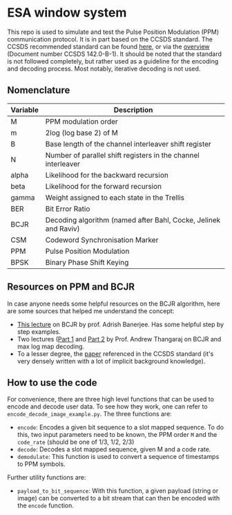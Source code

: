 # ESA window system

This repo is used to simulate and test the Pulse Position Modulation (PPM) communication protocol. It is in part based on the CCSDS standard. The CCSDS recommended standard can be found [here](https://public.ccsds.org/Pubs/142x0b1.pdf), or via the [overview](https://public.ccsds.org/publications/BlueBooks.aspx) (Document number CCSDS 142.0-B-1). It should be noted that the standard is not followed completely, but rather used as a guideline for the encoding and decoding process. Most notably, iterative decoding is not used.

## Nomenclature
| Variable | Description                                                     |
|----------|-----------------------------------------------------------------|
| M        | PPM modulation order                                            |
| m        | 2log (log base 2) of M                                          |
| B        | Base length of the channel interleaver shift register           |
| N        | Number of parallel shift registers in the channel interleaver   |
| alpha    | Likelihood for the backward recursion                           |
| beta     | Likelihood for the forward recursion                            |
| gamma    | Weight assigned to each state in the Trellis                    |
| BER      | Bit Error Ratio                                                 |
| BCJR     | Decoding algorithm (named after Bahl, Cocke, Jelinek and Raviv) |
| CSM      | Codeword Synchronisation Marker                                 |
| PPM      | Pulse Position Modulation                                       |
| BPSK     | Binary Phase Shift Keying                                       |

## Resources on PPM and BCJR
In case anyone needs some helpful resources on the BCJR algorithm, here are some sources that helped me understand the concept:
- [This lecture](https://www.youtube.com/watch?v=NHkd9mz3aOQ) on BCJR by prof. Adrish Banerjee. Has some helpful step by step examples.
- Two lectures ([Part 1](https://www.youtube.com/watch?v=P5nwZQe4QYI) and [Part 2](https://www.youtube.com/watch?v=k5JwucVAwG0) by Prof. Andrew Thangaraj on BCJR and max log map decoding.
- To a lesser degree, the [paper](https://tmo.jpl.nasa.gov/progress_report/42-161/161T.pdf) referenced in the CCSDS standard (it's very densely written with a lot of implicit background knowledge).

## How to use the code
For convenience, there are three high level functions that can be used to encode and decode user data. To see how they work, one can refer to `encode_decode_image_example.py`. The three functions are:
- `encode`: Encodes a given bit sequence to a slot mapped sequence. To do this, two input parameters need to be known, the PPM order `M` and the `code_rate` (should be one of 1/3, 1/2, 2/3)
- `decode`: Decodes a slot mapped sequence, given M and a code rate.
- `demodulate`: This function is used to convert a sequence of timestamps to PPM symbols.

Further utility functions are:
- `payload_to_bit_sequence`: With this function, a given payload (string or image) can be converted to a bit stream that can then be encoded with the `encode` function. 
